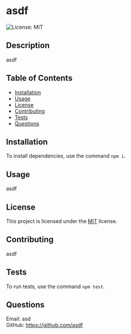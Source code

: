 # asdf
  ![License: MIT](https://img.shields.io/badge/License-MIT-yellow.svg)

  ## Description
  asdf

  ## Table of Contents
  * [Installation](#installation)
  * [Usage](#usage)
  * [License](#license)
  * [Contributing](#contributing)
  * [Tests](#tests)
  * [Questions](#questions)

  ## Installation
  To install dependencies, use the command `npm i`.
  
  ## Usage
  asdf

  
## License

This project is licensed under the [MIT](https://opensource.org/licenses/MIT) license.


  ## Contributing
  asdf

  ## Tests
  To run tests, use the command `npm test`.

  ## Questions
  Email: asd   
  GitHub: https://github.com/asdf
